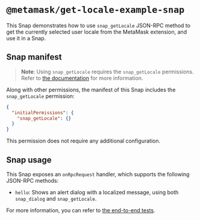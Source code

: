 # `@metamask/get-locale-example-snap`

This Snap demonstrates how to use `snap_getLocale` JSON-RPC method to get
the currently selected user locale from the MetaMask extension, and use it in a
Snap.

## Snap manifest

> **Note**: Using `snap_getLocale` requires the `snap_getLocale`
> permissions. Refer to [the documentation](https://docs.metamask.io/snaps/reference/rpc-api/#snap_getlocale)
> for more information.

Along with other permissions, the manifest of this Snap includes the
`snap_getLocale` permission:

```json
{
  "initialPermissions": {
    "snap_getLocale": {}
  }
}
```

This permission does not require any additional configuration.

## Snap usage

This Snap exposes an `onRpcRequest` handler, which supports the following
JSON-RPC methods:

- `hello`: Shows an alert dialog with a localized message, using both `snap_dialog`
  and `snap_getLocale`.

For more information, you can refer to
[the end-to-end tests](./src/index.test.ts).
